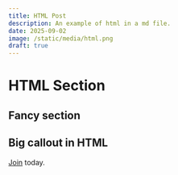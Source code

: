 ```yaml
---
title: HTML Post
description: An example of html in a md file.
date: 2025-09-02
image: /static/media/html.png
draft: true
---
```


# HTML Section

## Fancy section

<div>
  <h2>Big callout in HTML</h2>
  <p><a href="/signup">Join</a> today.</p>
</div>
